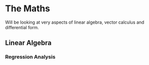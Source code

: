 # The Maths

Will be looking at very aspects of linear algebra, vector calculus and differential form.

## Linear Algebra

### Regression Analysis


